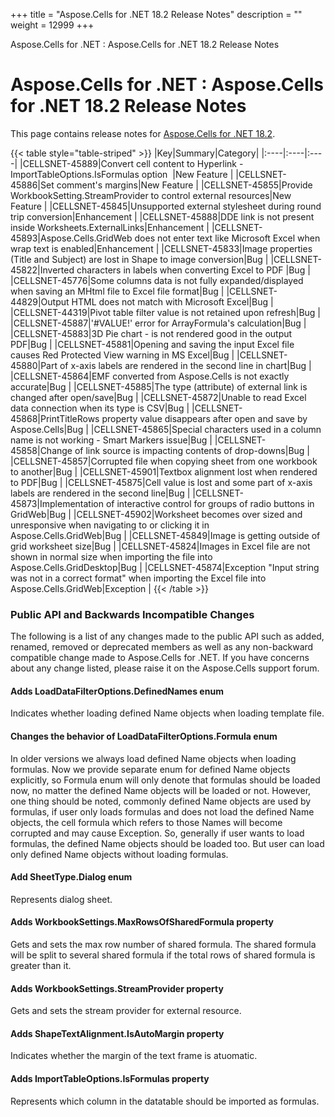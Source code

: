 +++
title = "Aspose.Cells for .NET 18.2 Release Notes" 
description = "" 
weight = 12999 
+++

Aspose.Cells for .NET : Aspose.Cells for .NET 18.2 Release Notes  

# Aspose.Cells for .NET : Aspose.Cells for .NET 18.2 Release Notes


This page contains release notes for [Aspose.Cells for .NET 18.2](https://www.nuget.org/packages/Aspose.Cells/18.2.0).

{{< table style="table-striped" >}}
|Key|Summary|Category|
|:----|:----|:----|
|CELLSNET-45889|Convert cell content to Hyperlink - ImportTableOptions.IsFormulas option  |New Feature |
|CELLSNET-45886|Set comment's margins|New Feature |
|CELLSNET-45855|Provide WorkbookSetting.StreamProvider to control external resources|New Feature |
|CELLSNET-45845|Unsupported external stylesheet during round trip conversion|Enhancement |
|CELLSNET-45888|DDE link is not present inside Worksheets.ExternalLinks|Enhancement |
|CELLSNET-45893|Aspose.Cells.GridWeb does not enter text like Microsoft Excel when wrap text is enabled|Enhancement |
|CELLSNET-45833|Image properties (Title and Subject) are lost in Shape to image conversion|Bug |
|CELLSNET-45822|Inverted characters in labels when converting Excel to PDF |Bug |
|CELLSNET-45776|Some columns data is not fully expanded/displayed when saving an MHtml file to Excel file format|Bug |
|CELLSNET-44829|Output HTML does not match with Microsoft Excel|Bug |
|CELLSNET-44319|Pivot table filter value is not retained upon refresh|Bug |
|CELLSNET-45887|'#VALUE!' error for ArrayFormula's calculation|Bug |
|CELLSNET-45883|3D Pie chart - is not rendered good in the output PDF|Bug |
|CELLSNET-45881|Opening and saving the input Excel file causes Red Protected View warning in MS Excel|Bug |
|CELLSNET-45880|Part of x-axis labels are rendered in the second line in chart|Bug |
|CELLSNET-45864|EMF converted from Aspose.Cells is not exactly accurate|Bug |
|CELLSNET-45885|The type (attribute) of external link is changed after open/save|Bug |
|CELLSNET-45872|Unable to read Excel data connection when its type is CSV|Bug |
|CELLSNET-45868|PrintTitleRows property value disappears after open and save by Aspose.Cells|Bug |
|CELLSNET-45865|Special characters used in a column name is not working - Smart Markers issue|Bug |
|CELLSNET-45858|Change of link source is impacting contents of drop-downs|Bug |
|CELLSNET-45857|Corrupted file when copying sheet from one workbook to another|Bug |
|CELLSNET-45901|Textbox alignment lost when rendered to PDF|Bug |
|CELLSNET-45875|Cell value is lost and some part of x-axis labels are rendered in the second line|Bug |
|CELLSNET-45873|Implementation of interactive control for groups of radio buttons in GridWeb|Bug |
|CELLSNET-45902|Worksheet becomes over sized and unresponsive when navigating to or clicking it in Aspose.Cells.GridWeb|Bug |
|CELLSNET-45849|Image is getting outside of grid worksheet size|Bug |
|CELLSNET-45824|Images in Excel file are not shown in normal size when importing the file into Aspose.Cells.GridDesktop|Bug |
|CELLSNET-45874|Exception "Input string was not in a correct format" when importing the Excel file into Aspose.Cells.GridWeb|Exception |
{{< /table >}}

### Public API and Backwards Incompatible Changes

The following is a list of any changes made to the public API such as added, renamed, removed or deprecated members as well as any non-backward compatible change made to Aspose.Cells for .NET. If you have concerns about any change listed, please raise it on the Aspose.Cells support forum.

#### Adds LoadDataFilterOptions.DefinedNames enum

Indicates whether loading defined Name objects when loading template file.

#### Changes the behavior of LoadDataFilterOptions.Formula enum

In older versions we always load defined Name objects when loading formulas. Now we provide separate enum for defined Name objects explicitly, so Formula enum will only denote that formulas should be loaded now, no matter the defined Name objects will be loaded or not. However, one thing should be noted, commonly defined Name objects are used by formulas, if user only loads formulas and does not load the defined Name objects, the cell formula which refers to those Names will become corrupted and may cause Exception. So, generally if user wants to load formulas, the defined Name objects should be loaded too. But user can load only defined Name objects without loading formulas.

#### Add SheetType.Dialog enum

Represents dialog sheet.

#### Adds WorkbookSettings.MaxRowsOfSharedFormula property

Gets and sets the max row number of shared formula. The shared formula will be split to several shared formula if the total rows of shared formula is greater than it.

#### Adds WorkbookSettings.StreamProvider property

Gets and sets the stream provider for external resource.

#### Adds ShapeTextAlignment.IsAutoMargin property

Indicates whether the margin of the text frame is atuomatic.

#### Adds ImportTableOptions.IsFormulas property

Represents which column in the datatable should be imported as formulas.

